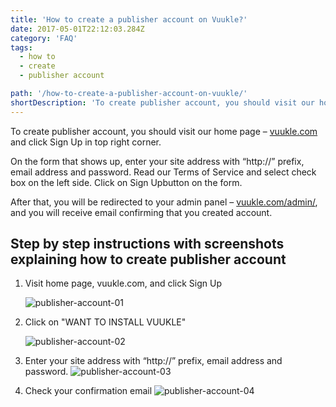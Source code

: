 ```yaml
---
title: 'How to create a publisher account on Vuukle?'
date: 2017-05-01T22:12:03.284Z
category: 'FAQ'
tags:
  - how to
  - create
  - publisher account

path: '/how-to-create-a-publisher-account-on-vuukle/'
shortDescription: 'To create publisher account, you should visit our home page – vuukle.com and click Sign Up in top right corner.'
---
```


To create publisher account, you should visit our home page – [vuukle.com](http://vuukle.com/) and click Sign Up in top right corner.

On the form that shows up, enter your site address with “http://” prefix, email address and password. Read our Terms of Service and select check box on the left side. Click on Sign Upbutton on the form.

After that, you will be redirected to your admin panel – [vuukle.com/admin/](http://vuukle.com/admin/), and you will receive email confirming that you created account.

## Step by step instructions with screenshots explaining how to create publisher account

1. Visit home page, vuukle.com, and click Sign Up

   ![publisher-account-01](/img/how-to-create-a-publisher-account-on-vuukle-img-1.png)

2. Click on "WANT TO INSTALL VUUKLE"

   ![publisher-account-02](/img/how-to-create-a-publisher-account-on-vuukle-img-2.png)

3. Enter your site address with “http://” prefix, email address and password.
   ![publisher-account-03](/img/how-to-create-a-publisher-account-on-vuukle-img-3.png)

4. Check your confirmation email
   ![publisher-account-04](/img/how-to-create-a-publisher-account-on-vuukle-img-4.png)
